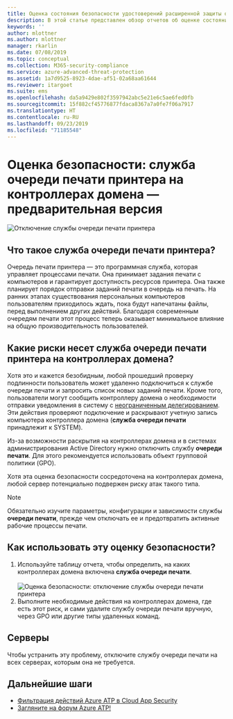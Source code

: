 ```yaml
---
title: Оценка состояния безопасности удостоверений расширенной защиты от угроз Azure с очередью печати принтера | Документация Майкрософт
description: В этой статье представлен обзор отчетов об оценке состояния безопасности удостоверений Azure ATP для очереди печати принтера.
keywords: ''
author: mlottner
ms.author: mlottner
manager: rkarlin
ms.date: 07/08/2019
ms.topic: conceptual
ms.collection: M365-security-compliance
ms.service: azure-advanced-threat-protection
ms.assetid: 1a7d9525-8923-4dae-af51-02a68aa61644
ms.reviewer: itargoet
ms.suite: ems
ms.openlocfilehash: da5a9429e802f3597942abc5e21e6c5ae6fed0fb
ms.sourcegitcommit: 15f882cf45776877fdaca8367a7a0fe7f06a7917
ms.translationtype: HT
ms.contentlocale: ru-RU
ms.lasthandoff: 09/23/2019
ms.locfileid: "71185548"
---
```

# <a name="security-assessment-domain-controllers-with-print-spooler-service-available---preview"></a>Оценка безопасности: служба очереди печати принтера на контроллерах домена — предварительная версия

![Отключение службы очереди печати принтера](media/atp-cas-isp-print-spooler-1.png)
 
## <a name="what-is-the-print-spooler-service"></a>Что такое служба **очереди печати принтера**? 

Очередь печати принтера — это программная служба, которая управляет процессами печати. Она принимает задания печати с компьютеров и гарантирует доступность ресурсов принтера. Она также планирует порядок отправки заданий печати в очередь на печать. На ранних этапах существования персональных компьютеров пользователям приходилось ждать, пока будут напечатаны файлы, перед выполнением других действий. Благодаря современным очередям печати этот процесс теперь оказывает минимальное влияние на общую производительность пользователей.

## <a name="what-risks-does-the-print-spooler-service-on-domain-controllers-introduce"></a>Какие риски несет служба **очереди печати принтера** на контроллерах домена? 

Хотя это и кажется безобидным, любой прошедший проверку подлинности пользователь может удаленно подключиться к службе очереди печати и запросить список новых заданий печати. Кроме того, пользователи могут сообщить контроллеру домена о необходимости отправки уведомления в систему с [неограниченным делегированием](atp-cas-isp-unconstrained-kerberos.md). Эти действия проверяют подключение и раскрывают учетную запись компьютера контроллера домена (**служба очереди печати** принадлежит к SYSTEM). 

Из-за возможности раскрытия на контроллерах домена и в системах администрирования Active Directory нужно отключить службу **очереди печати**. Для этого рекомендуется использовать объект групповой политики (GPO). 

Хотя эта оценка безопасности сосредоточена на контроллерах домена, любой сервер потенциально подвержен риску атак такого типа.

   > [!NOTE]
   > Обязательно изучите параметры, конфигурации и зависимости службы **очереди печати**, прежде чем отключать ее и предотвратить активные рабочие процессы печати.

## <a name="how-do-i-use-this-security-assessment"></a>Как использовать эту оценку безопасности? 
1. Используйте таблицу отчета, чтобы определить, на каких контроллерах домена включена **служба очереди печати**.   
    <br>![Оценка безопасности: отключение службы очереди печати принтера](media/atp-cas-isp-print-spooler-2.png)
1. Выполните необходимые действия на контроллерах домена, где есть этот риск, и сами удалите службу очереди печати вручную, через GPO или другие типы удаленных команд.

## <a name="remediation"></a>Серверы

Чтобы устранить эту проблему, отключите службу очереди печати на всех серверах, которым она не требуется.
  

## <a name="next-steps"></a>Дальнейшие шаги
- [Фильтрация действий Azure ATP в Cloud App Security](atp-activities-filtering-mcas.md)
- [Загляните на форум Azure ATP!](https://aka.ms/azureatpcommunity)